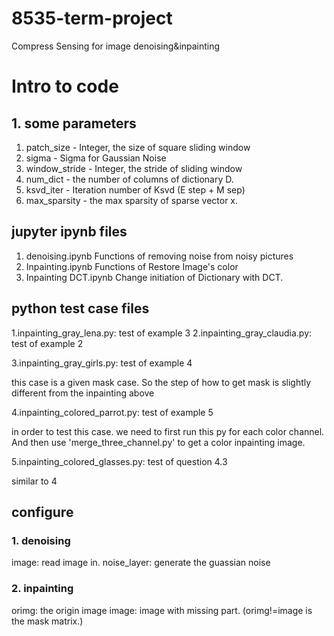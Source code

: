 # 8535-term-project
Compress Sensing for image denoising&amp;inpainting

# Intro to code
## 1. some parameters
1. patch_size - Integer, the size of square sliding window
2. sigma - Sigma for Gaussian Noise
3. window_stride - Integer, the stride of sliding window
4. num_dict - the number of columns of dictionary D.
5. ksvd_iter - Iteration number of Ksvd (E step + M sep)
6. max_sparsity - the max sparsity of sparse vector x.

## jupyter ipynb files
1. denoising.ipynb
Functions of removing noise from noisy pictures
2. Inpainting.ipynb
Functions of Restore Image's color
3. Inpainting DCT.ipynb
Change initiation of Dictionary with DCT.

## python test case files
1.inpainting_gray_lena.py: 
test of example 3
2.inpainting_gray_claudia.py: 
test of example 2

3.inpainting_gray_girls.py:
test of example 4


this case is a given mask case. So the step of how to
get mask is slightly different from the inpainting above


4.inpainting_colored_parrot.py:
test of example 5


in order to test this case. we need to first run this py for 
each color channel. And then use 'merge_three_channel.py' to
get a color inpainting image.


5.inpainting_colored_glasses.py:
test of question 4.3

similar to 4

## configure
### 1. denoising
image: read image in.
noise_layer: generate the guassian noise

### 2. inpainting
orimg: the origin image
image: image with missing part.   (orimg!=image is the mask matrix.)
